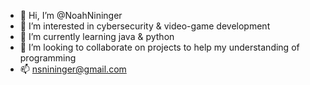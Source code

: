 - 👋 Hi, I’m @NoahNininger
- 👀 I’m interested in cybersecurity & video-game development
- 🌱 I’m currently learning java & python
- 💞️ I’m looking to collaborate on projects to help my understanding of programming
- 📫 nsnininger@gmail.com

<!---
NoahNininger/NoahNininger is a ✨ special ✨ repository because its `README.md` (this file) appears on your GitHub profile.
You can click the Preview link to take a look at your changes.
--->
